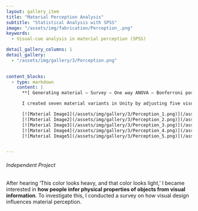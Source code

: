```yaml
---
layout: gallery_item 
title: "Material Perception Analysis"
subtitle: "Statistical Analysis with SPSS"
image: "/assets/img/fabrication/Perception_.png"  
keywords:
  - Visual-cue analysis in material perception (SPSS)

detail_gallery_columns: 1
detail_gallery:
  - "/assets/img/gallery/3/Perception.png"    

  
content_blocks:
  - type: markdown
    content: |
      **[ Generating material ― Survey ― One way ANOVA ― Bonferroni post hoc test ]**

      I created seven material variants in Unity by adjusting five visual factors *(hue, brightness, glossiness, reflectance, transparency)*. In the survey, participants evaluated four perceived properties *(weight, hardness, temperature, fragility)*.

      [![Material Image1](/assets/img/gallery/3/Perception_1.png)](/assets/img/gallery/3/Perception_1.png)
      [![Material Image2](/assets/img/gallery/3/Perception_2.png)](/assets/img/gallery/3/Perception_2.png)
      [![Material Image3](/assets/img/gallery/3/Perception_3.png)](/assets/img/gallery/3/Perception_3.png)
      [![Material Image4](/assets/img/gallery/3/Perception_4.png)](/assets/img/gallery/3/Perception_4.png)
      [![Material Image5](/assets/img/gallery/3/Perception_5.png)](/assets/img/gallery/3/Perception_5.png)


---
```



###### *Independent Project*
After hearing ‘This color looks heavy, and that color looks light,’ I became interested in **how people infer physical properties of objects from visual information**. To investigate this, I conducted a survey on how visual design influences material perception.